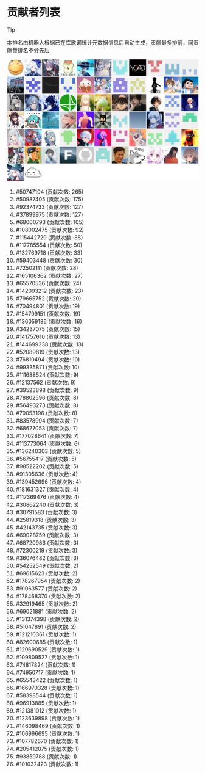 # 贡献者列表

> [!TIP]
> 本排名由机器人根据已在库歌词统计元数据信息后自动生成，贡献最多排前，同贡献量排名不分先后

![贡献者头像画廊](./CONTRIBUTORS.svg)

1. #50747104 (贡献次数: 265)
2. #50987405 (贡献次数: 175)
3. #92374733 (贡献次数: 127)
4. #37899975 (贡献次数: 127)
5. #68000793 (贡献次数: 105)
6. #108002475 (贡献次数: 92)
7. #115442729 (贡献次数: 88)
8. #117785554 (贡献次数: 50)
9. #132769718 (贡献次数: 33)
10. #59403448 (贡献次数: 30)
11. #72502111 (贡献次数: 28)
12. #165106362 (贡献次数: 27)
13. #65570536 (贡献次数: 24)
14. #142093212 (贡献次数: 23)
15. #79665752 (贡献次数: 20)
16. #70494801 (贡献次数: 19)
17. #154799151 (贡献次数: 19)
18. #136059186 (贡献次数: 16)
19. #34237075 (贡献次数: 15)
20. #141757610 (贡献次数: 13)
21. #144699338 (贡献次数: 13)
22. #52089819 (贡献次数: 13)
23. #76810494 (贡献次数: 10)
24. #99335871 (贡献次数: 10)
25. #111688524 (贡献次数: 9)
26. #12137562 (贡献次数: 9)
27. #39523898 (贡献次数: 9)
28. #78802596 (贡献次数: 8)
29. #56493273 (贡献次数: 8)
30. #70053196 (贡献次数: 8)
31. #83578994 (贡献次数: 7)
32. #68677053 (贡献次数: 7)
33. #177028641 (贡献次数: 7)
34. #113773064 (贡献次数: 6)
35. #136240303 (贡献次数: 5)
36. #56755417 (贡献次数: 5)
37. #98522202 (贡献次数: 5)
38. #91305636 (贡献次数: 4)
39. #139452696 (贡献次数: 4)
40. #181631327 (贡献次数: 4)
41. #117369476 (贡献次数: 4)
42. #30862240 (贡献次数: 3)
43. #30791583 (贡献次数: 3)
44. #25819318 (贡献次数: 3)
45. #42143735 (贡献次数: 3)
46. #69028759 (贡献次数: 3)
47. #68720986 (贡献次数: 3)
48. #72300219 (贡献次数: 3)
49. #36076482 (贡献次数: 3)
50. #54252549 (贡献次数: 2)
51. #69615623 (贡献次数: 2)
52. #178267954 (贡献次数: 2)
53. #91063577 (贡献次数: 2)
54. #178468370 (贡献次数: 2)
55. #32919465 (贡献次数: 2)
56. #69021881 (贡献次数: 2)
57. #131374398 (贡献次数: 2)
58. #51047891 (贡献次数: 2)
59. #121210361 (贡献次数: 1)
60. #82600685 (贡献次数: 1)
61. #129690529 (贡献次数: 1)
62. #109809527 (贡献次数: 1)
63. #74817824 (贡献次数: 1)
64. #74950717 (贡献次数: 1)
65. #65543422 (贡献次数: 1)
66. #166970328 (贡献次数: 1)
67. #58398544 (贡献次数: 1)
68. #96913885 (贡献次数: 1)
69. #121381012 (贡献次数: 1)
70. #123639898 (贡献次数: 1)
71. #146098469 (贡献次数: 1)
72. #106996695 (贡献次数: 1)
73. #107782670 (贡献次数: 1)
74. #205412075 (贡献次数: 1)
75. #93859788 (贡献次数: 1)
76. #101032423 (贡献次数: 1)
